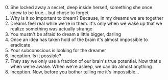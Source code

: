 0. She locked away a secret, deep inside herself, something she once knew to be true... but chose to forget
1. Why is it so important to dream? Because, in my dreams we are together
2. Dreams feel real while we're in them. It's only when we wake up that we realize something was actually strange
3. You mustn't be afraid to dream a little bigger, darling
4. Once an idea has taken hold of the brain it's almost impossible to eradicate
5. Your subconscious is looking for the dreamer
6. Inception. Is it possible?
7. They say we only use a fraction of our brain's true potential. Now that's when we're awake. When we're asleep, we can do almost anything
8. Inception. Now, before you bother telling me it's impossible...
